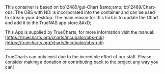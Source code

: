 This container is based on bb12489/gui-Chart &amp;amp;amp; bb12489/Chart-obs. The OBS with NDI is incorporated into the container and can be used to stream your desktop. The main reason for this fork is to update the Chart and add it to the TrueNAS app store.&amp;#xD;

This App is supplied by TrueCharts, for more information visit the manual: [https://truecharts.org/charts/incubator/obs-ndi](https://truecharts.org/charts/incubator/obs-ndi)

---

TrueCharts can only exist due to the incredible effort of our staff.
Please consider making a [donation](https://truecharts.org/sponsor) or contributing back to the project any way you can!
